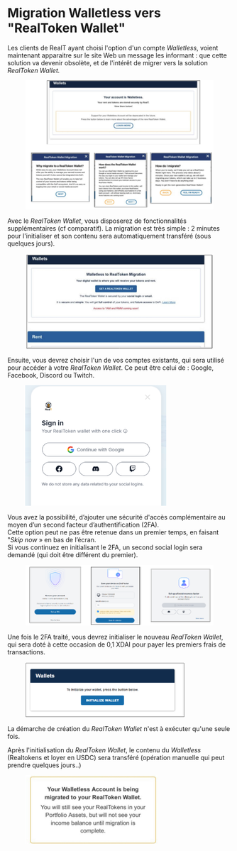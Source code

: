 # Migration Walletless vers "RealToken Wallet"

Les clients de RealT ayant choisi l'option d'un compte _Walletless_, voient maintenant apparaitre sur le site Web un message les informant : que cette solution va devenir obsolète, et de l'intérêt de migrer vers la solution _RealToken Wallet._

<figure><img src="../../.gitbook/assets/image (281).png" alt="" width="563"><figcaption></figcaption></figure>

Avec le _RealToken Wallet_, vous disposerez de fonctionnalités supplémentaires (cf comparatif). La migration est très simple : 2 minutes pour l'initialiser et son contenu sera automatiquement transféré (sous quelques jours).

<figure><img src="../../.gitbook/assets/image (283).png" alt="" width="549"><figcaption></figcaption></figure>

Ensuite, vous devrez choisir l'un de vos comptes existants, qui sera utilisé pour accéder à votre _RealToken Wallet_. Ce peut être celui de : Google, Facebook, Discord ou Twitch.

<figure><img src="../../.gitbook/assets/image (3) (1) (1) (1) (1) (1).png" alt="" width="318"><figcaption></figcaption></figure>

Vous avez la possibilité, d’ajouter une sécurité d'accès complémentaire au moyen d’un second facteur d’authentification (2FA). \
Cette option peut ne pas être retenue dans un premier temps, en faisant "_Skip now_ » en bas de l’écran. \
Si vous continuez en initialisant le 2FA, un second social login sera demandé (qui doit être différent du premier).

<figure><img src="../../.gitbook/assets/image (5) (1) (1) (1) (1).png" alt=""><figcaption></figcaption></figure>

Une fois le 2FA traité, vous devrez initialiser le nouveau _RealToken Wallet_, qui sera doté à cette occasion de 0,1 XDAI pour payer les premiers frais de transactions.

<figure><img src="../../.gitbook/assets/image (3) (1) (1) (1) (1) (1) (1) (1).png" alt="" width="360"><figcaption></figcaption></figure>

La démarche de création du _RealToken Wallet_ n'est à exécuter qu'une seule fois.&#x20;

Après l'initialisation du _RealToken Wallet_, le contenu du _Walletless_ (Realtokens et loyer en USDC) sera transféré (opération manuelle qui peut prendre quelques jours..)&#x20;

<figure><img src="../../.gitbook/assets/image (6) (1) (1) (1).png" alt="" width="299"><figcaption></figcaption></figure>
